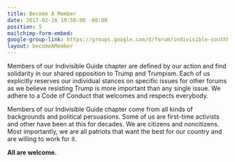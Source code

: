 ```yaml
---
title: Become A Member
date: 2017-02-16 19:58:00 -08:00
position: 5
mailchimp-form-embed: 
google-group-link: https://groups.google.com/d/forum/indivisible-southbay
layout: becomeAMember
---
```


Members of our Indivisible Guide chapter are defined by our action and find solidarity in our shared opposition to Trump and Trumpism. Each of us explicitly reserves our individual stances on specific issues for other forums as we believe resisting Trump is more important than any single issue. We adhere to a Code of Conduct that welcomes and respects everybody.

Members of our Indivisible Guide chapter come from all kinds of backgrounds and political persuasions. Some of us are first-time activists and other have been at this for decades. We are citizens and noncitizens. Most importantly, we are all patriots that want the best for our country and are willing to work for it.

**All are welcome.**
